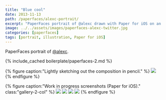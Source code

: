 ```yaml
---
title: "Blue cool"
date: 2013-11-13
path: /paperfaces/alexc-portrait/
excerpt: "PaperFaces portrait of @alexc drawn with Paper for iOS on an iPad."
image: ../../assets/images/paperfaces-alexc-twitter.jpg
categories: [paperfaces]
tags: [portrait, illustration, Paper for iOS]
---
```


PaperFaces portrait of [@alexc](https://twitter.com/alexc).

{% include_cached boilerplate/paperfaces-2.md %}

{% figure caption:"Lightly sketching out the composition in pencil." %}
[![](../../assets/images/paperfaces-alexc-process-1-750.jpg)](../../assets/images/paperfaces-alexc-process-1-lg.jpg)
{% endfigure %}

{% figure caption:"Work in progress screenshots (Paper for iOS)." class:"gallery-2-col" %}
[![](../../assets/images/paperfaces-alexc-process-2-600.jpg)](../../assets/images/paperfaces-alexc-process-2-lg.jpg)
[![](../../assets/images/paperfaces-alexc-process-3-600.jpg)](../../assets/images/paperfaces-alexc-process-3-lg.jpg)
[![](../../assets/images/paperfaces-alexc-process-4-600.jpg)](../../assets/images/paperfaces-alexc-process-4-lg.jpg)
[![](../../assets/images/paperfaces-alexc-process-5-600.jpg)](../../assets/images/paperfaces-alexc-process-5-lg.jpg)
{% endfigure %}
